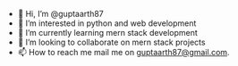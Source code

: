 - 👋 Hi, I’m @guptaarth87
- 👀 I’m interested in python and web development
- 🌱 I’m currently learning mern stack development
- 💞️ I’m looking to collaborate on mern stack projects
- 📫 How to reach me mail me on guptaarth87@gmail.com.

<!---
guptaarth87/guptaarth87 is a ✨ special ✨ repository because its `README.md` (this file) appears on your GitHub profile.
You can click the Preview link to take a look at your changes.
--->
